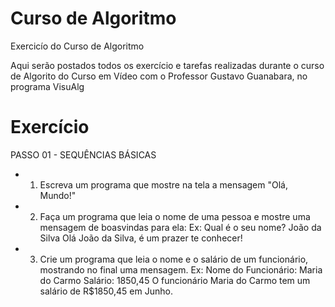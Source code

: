 # Curso de Algoritmo
 Exercicío do Curso de Algoritmo

 Aqui serão postados todos os exercício e tarefas realizadas durante o curso de Algorito do Curso em Vídeo com o Professor Gustavo Guanabara, no programa VisuAlg
 
 # Exercício
 PASSO 01 - SEQUÊNCIAS BÁSICAS
 
* 1) Escreva um programa que mostre na tela a mensagem "Olá, Mundo!"
* 2) Faça um programa que leia o nome de uma pessoa e mostre uma mensagem de boasvindas
para ela: Ex:
Qual é o seu nome? João da Silva
Olá João da Silva, é um prazer te conhecer!
* 3) Crie um programa que leia o nome e o salário de um funcionário, mostrando no
final uma mensagem. Ex:
Nome do Funcionário: Maria do Carmo
Salário: 1850,45
O funcionário Maria do Carmo tem um salário de R$1850,45 em Junho.
